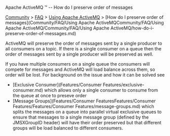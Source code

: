 Apache ActiveMQ ™ -- How do I preserve order of messages 

[Community](community.md) > [FAQ](CommunityCommunity/Community/faq.md) > [Using Apache ActiveMQ](Community/FAQCommunity/FAQ/Community/FAQ/using-apache-activemq.md) > [How do I preserve order of messages](Community/FAQ/Using Apache ActiveMQCommunity/FAQ/Using Apache ActiveMQ/Community/FAQ/Using Apache ActiveMQ/how-do-i-preserve-order-of-messages.md)


ActiveMQ will preserve the order of messages sent by a single producer to all consumers on a topic. If there is a single consumer on a queue then the order of messages sent by a single producer will be preserved as well.

If you have multiple consumers on a single queue the consumers will compete for messages and ActiveMQ will load balance across them, so order will be lost. For background on the issue and how it can be solved see

*   [Exclusive Consumer](Features/Consumer Features/exclusive-consumer.md) which allows only a single consumer to consume from the queue at once to preseve order
*   [Message Groups](Features/Consumer FeaturesFeatures/Consumer Features/Features/Consumer Features/message-groups.md) which splits the messages on a queue into parallel virtual exclusive queues to ensure that messages to a single message group (defined by the JMSXGroupID header) will have their order preserved but that different groups will be load balanced to different consumers.

